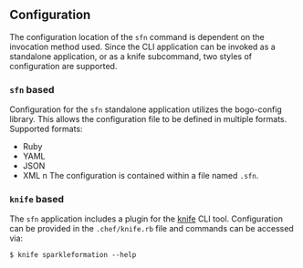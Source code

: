 ## Configuration

The configuration location of the `sfn` command is
dependent on the invocation method used. Since the
CLI application can be invoked as a standalone
application, or as a knife subcommand, two styles
of configuration are supported.

### `sfn` based

Configuration for the `sfn` standalone application
utilizes the bogo-config library. This allows the
configuration file to be defined in multiple formats.
Supported formats:

* Ruby
* YAML
* JSON
* XML
n
The configuration is contained within a file named
`.sfn`.

### `knife` based

The `sfn` application includes a plugin for the
[knife][knife] CLI tool. Configuration can be
provided in the `.chef/knife.rb` file and commands
can be accessed via:

```
$ knife sparkleformation --help
```

[knife]: https://docs.chef.io/knife.html
